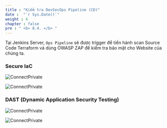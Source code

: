 ```yaml
---
title : "Kiểm tra DevSecOps Pipeline (CD)"
date :  "`r Sys.Date()`" 
weight : 4 
chapter : false
pre : " <b> 8.4. </b> "
---
```


Tại Jenkins Server, `Ops Pipeline` sẽ được trigger để tiến hành scan Source Code Terraform và dùng OWASP ZAP để kiểm tra bảo mật cho Website của chúng ta.

### Secure IaC

![ConnectPrivate](/images/8-cicd-test/8.4-cd-sec/terraform_0.png)

![ConnectPrivate](/images/8-cicd-test/8.4-cd-sec/terraform_1.png)

### DAST (Dynamic Application Security Testing)

![ConnectPrivate](/images/8-cicd-test/8.4-cd-sec/OWASP_1.png)

![ConnectPrivate](/images/8-cicd-test/8.4-cd-sec/OWASP_2.png)
